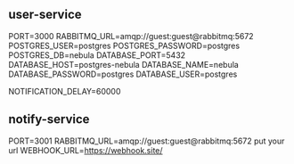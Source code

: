 ## user-service

PORT=3000
RABBITMQ_URL=amqp://guest:guest@rabbitmq:5672
POSTGRES_USER=postgres
POSTGRES_PASSWORD=postgres
POSTGRES_DB=nebula
DATABASE_PORT=5432
DATABASE_HOST=postgres-nebula
DATABASE_NAME=nebula
DATABASE_PASSWORD=postgres
DATABASE_USER=postgres

NOTIFICATION_DELAY=60000

## notify-service

PORT=3001
RABBITMQ_URL=amqp://guest:guest@rabbitmq:5672
put your url
WEBHOOK_URL=https://webhook.site/

